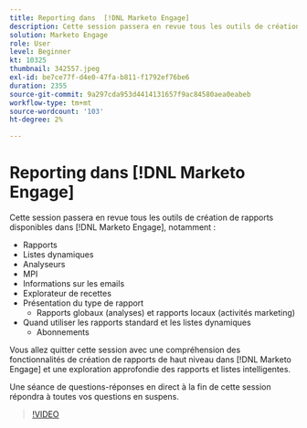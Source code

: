 ```yaml
---
title: Reporting dans  [!DNL Marketo Engage]
description: Cette session passera en revue tous les outils de création de rapports disponibles dans  [!DNL Marketo Engage] y compris les analyseurs de listes dynamiques des rapports MPI Insights
solution: Marketo Engage
role: User
level: Beginner
kt: 10325
thumbnail: 342557.jpeg
exl-id: be7ce77f-d4e0-47fa-b811-f1792ef76be6
duration: 2355
source-git-commit: 9a297cda953d4414131657f9ac84580aea0eabeb
workflow-type: tm+mt
source-wordcount: '103'
ht-degree: 2%

---
```


# Reporting dans [!DNL Marketo Engage]

Cette session passera en revue tous les outils de création de rapports disponibles dans [!DNL Marketo Engage], notamment :

* Rapports
* Listes dynamiques
* Analyseurs
* MPI
* Informations sur les emails
* Explorateur de recettes
* Présentation du type de rapport
   * Rapports globaux (analyses) et rapports locaux (activités marketing)
* Quand utiliser les rapports standard et les listes dynamiques
   * Abonnements

Vous allez quitter cette session avec une compréhension des fonctionnalités de création de rapports de haut niveau dans [!DNL Marketo Engage] et une exploration approfondie des rapports et listes intelligentes.

Une séance de questions-réponses en direct à la fin de cette session répondra à toutes vos questions en suspens.

>[!VIDEO](https://video.tv.adobe.com/v/342557/?quality=12&learn=on)

